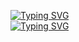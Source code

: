 <a href="https://git.io/typing-svg"><img src="https://readme-typing-svg.demolab.com?font=Gorditas&weight=100&duration=1&pause=1000&color=FFFFFF&background=7500F7F7&center=true&repeat=false&width=435&lines=Adriele+Becker" alt="Typing SVG" /></a><br>
<a href="https://git.io/typing-svg"><img src="https://readme-typing-svg.demolab.com?font=Gorditas&weight=100&duration=3000&pause=1000&color=7500F7&center=true&width=435&lines=Ol%C3%A1!+Bem+vindo(a)+ao+meu+perfil!;Me+chamo+Adriele+Becker!;Tenho+16+anos...;E+sou+apaixonada+por+TI!" alt="Typing SVG" /></a>
